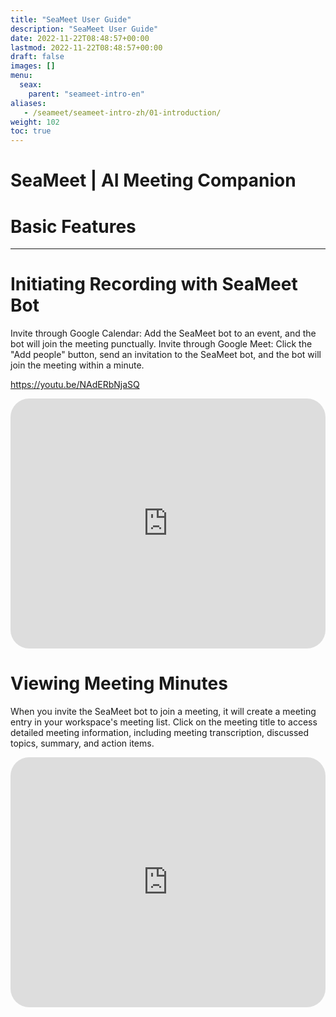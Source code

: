 ```yaml
---
title: "SeaMeet User Guide"
description: "SeaMeet User Guide"
date: 2022-11-22T08:48:57+00:00
lastmod: 2022-11-22T08:48:57+00:00
draft: false
images: []
menu:
  seax:
    parent: "seameet-intro-en"
aliases:
   - /seameet/seameet-intro-zh/01-introduction/
weight: 102
toc: true
---
```


# SeaMeet | AI Meeting Companion

# Basic Features
-------------------------------------------------

# Initiating Recording with SeaMeet Bot
Invite through Google Calendar:
Add the SeaMeet bot to an event, and the bot will join the meeting punctually.
Invite through Google Meet:
Click the "Add people" button, send an invitation to the SeaMeet bot, and the bot will join the meeting within a minute.

https://youtu.be/NAdERbNjaSQ
   <iframe width="100%" height="400" src="https://www.youtube.com/embed/?NAdERbNjaSQ" title="YouTube video player" frameborder="0" allow="accelerometer; autoplay; clipboard-write; encrypted-media; gyroscope; picture-in-picture" allowfullscreen style="border-radius: 30px;"></iframe>

# Viewing Meeting Minutes
When you invite the SeaMeet bot to join a meeting, it will create a meeting entry in your workspace's meeting list.
Click on the meeting title to access detailed meeting information, including meeting transcription, discussed topics, summary, and action items.

   <iframe width="100%" height="400" src="https://www.youtube.com/embed/?Ck8IWs5lXLw" title="YouTube video player" frameborder="0" allow="accelerometer; autoplay; clipboard-write; encrypted-media; gyroscope; picture-in-picture" allowfullscreen style="border-radius: 30px;"></iframe>


